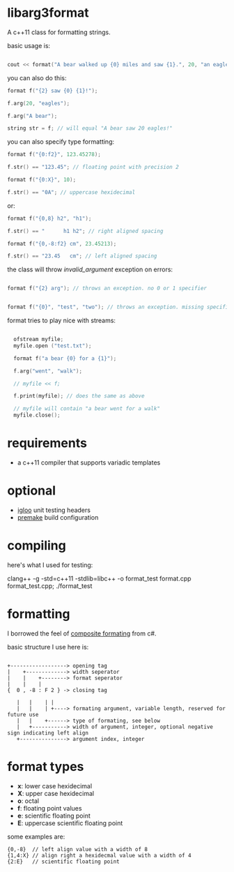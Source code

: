 libarg3format
=============

A c++11 class for formatting strings.

basic usage is:

```c++

cout << format("A bear walked up {0} miles and saw {1}.", 20, "an eagle");

```

you can also do this:

```c++
format f("{2} saw {0} {1}!");

f.arg(20, "eagles");

f.arg("A bear");

string str = f; // will equal "A bear saw 20 eagles!"
```

you can also specify type formatting:

```c++
format f("{0:f2}", 123.45278);

f.str() == "123.45"; // floating point with precision 2

format f("{0:X}", 10);

f.str() == "0A"; // uppercase hexidecimal

```

or:

```c++
format f("{0,8} h2", "h1");

f.str() == "      h1 h2"; // right aligned spacing

format f("{0,-8:f2} cm", 23.45213);

f.str() == "23.45   cm"; // left aligned spacing

```

the class will throw *invalid_argument* exception on errors:

```c++

format f("{2} arg"); // throws an exception. no 0 or 1 specifier


format f("{0}", "test", "two"); // throws an exception. missing specifier

```


format tries to play nice with streams:

```c++

  ofstream myfile;
  myfile.open ("test.txt");

  format f("a bear {0} for a {1}");

  f.arg("went", "walk");

  // myfile << f;

  f.print(myfile); // does the same as above

  // myfile will contain "a bear went for a walk"
  myfile.close();

```

requirements
============
- a c++11 compiler that supports variadic templates

optional
========
- [igloo](http://igloo-testing.org) unit testing headers
- [premake](http://industriousone.com/premake) build configuration

compiling
=========

here's what I used for testing:

clang++ -g -std=c++11 -stdlib=libc++ -o format_test format.cpp format_test.cpp; ./format_test


formatting
==========

I borrowed the feel of [composite formating](http://msdn.microsoft.com/en-us/library/txafckwd.aspx) from c#.

basic structure I use here is:

```

+------------------> opening tag
|    +-------------> width seperator
|    |    +--------> format seperator
|    |    |
{  0 , -8 : F 2 } -> closing tag

   |   |    | |
   |   |    | +----> formating argument, variable length, reserved for future use
   |   |    +------> type of formating, see below
   |   +-----------> width of argument, integer, optional negative sign indicating left align
   +---------------> argument index, integer

```

format types
============

- **x**: lower case hexidecimal
- **X**: upper case hexidecimal
- **o**: octal
- **f**: floating point values
- **e**: scientific floating point
- **E**: uppercase scientific floating point

some examples are:

```
{0,-8}  // left align value with a width of 8
{1,4:X} // align right a hexidecmal value with a width of 4
{2:E}   // scientific floating point
```


